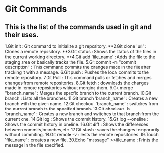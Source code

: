 # Git Commands 
## This is the list of the commands used in git and their uses.
 1.Git init : Git command to initialize a git repository.
 **2.Git clone 'url' : Clones a remote repository.
 **3.Git status : Shows the status of the files in the current working directory.
 **4.Git add 'file_name' :  Adds the file to the staging area or basically tracks the file.
 5.Git commit -m "commit description" : This command commits the changes made in the file after tracking it with a message.
 6.Git push : Pushes the local commits to the remote repository.
 7.Git Pull : This command pulls or fetches and merges changes from remote repositories.
 8.Git fetch : downloads the changes made in remote repositories without merging them.
 9.Git merge "branch_name' : Merges the specfic branch to the current branch.
 10.Git branch : Lists all the branches.
 11.Git branch 'branch_name' : Creates a new branch with the given name.
 12.Git checkout 'branch_name' : switches from the current branch to the specified branch.
 13.Git checkout -b 'branch_name' : Creates a new branch and switches to that branch from the current one.
 14.Git log : Shows the commit history.
 15.Git log --oneline : Shows the commit history in oneline. 
 16.Git diff : Shows the differences between commits,branches,etc.
 17.Git stash : saves the changes temporarily without commiting.
 18.Git remote -v : lests the remote repositories.
 19.Touch 'file_name' : creates a new file.
 20.Echo "message" >>file_name : Prints the message in the file specified.
 